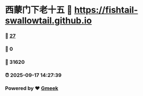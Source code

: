 # 西蒙门下老十五 :link: https://fishtail-swallowtail.github.io 
### :page_facing_up: [27](https://fishtail-swallowtail.github.io/tag.html) 
### :speech_balloon: 0 
### :hibiscus: 31620 
### :alarm_clock: 2025-09-17 14:27:39 
### Powered by :heart: [Gmeek](https://github.com/Meekdai/Gmeek)
